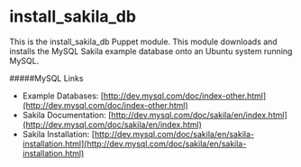 # install_sakila_db #

This is the install_sakila_db Puppet module. This module downloads and installs the MySQL Sakila example database onto an Ubuntu system running MySQL.

#####MySQL Links
* Example Databases: [http://dev.mysql.com/doc/index-other.html](http://dev.mysql.com/doc/index-other.html)
* Sakila Documentation: [http://dev.mysql.com/doc/sakila/en/index.html](http://dev.mysql.com/doc/sakila/en/index.html)
* Sakila Installation: [http://dev.mysql.com/doc/sakila/en/sakila-installation.html](http://dev.mysql.com/doc/sakila/en/sakila-installation.html)  

